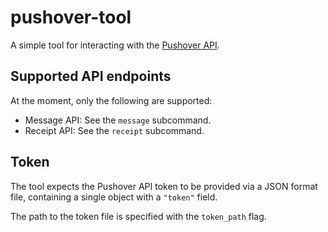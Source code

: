 # pushover-tool

A simple tool for interacting with the [Pushover API](https://pushover.net/api).

## Supported API endpoints

At the moment, only the following are supported:

* Message API: See the `message` subcommand.
* Receipt API: See the `receipt` subcommand.

## Token

The tool expects the Pushover API token to be provided via a JSON format file,
containing a single object with a `"token"` field.

The path to the token file is specified with the `token_path` flag.
